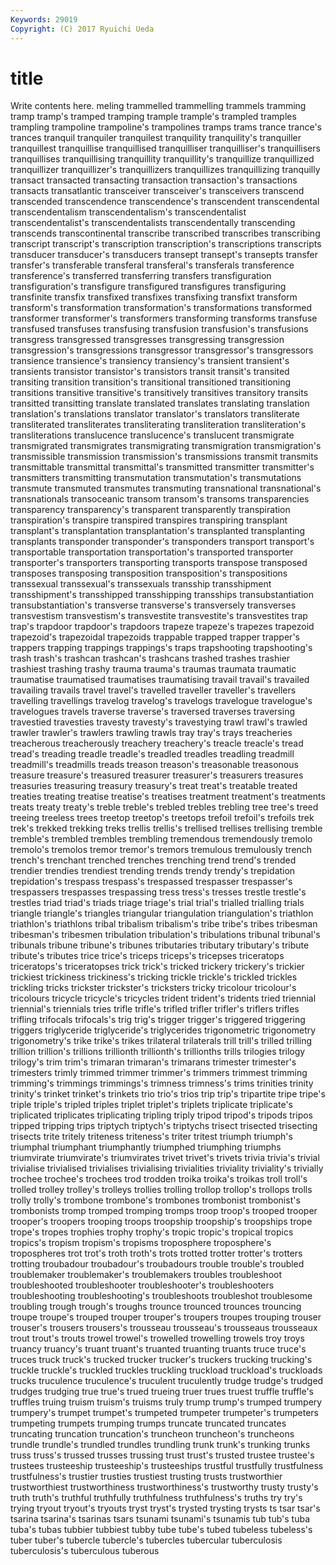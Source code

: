 ```yaml
---
Keywords: 29019 
Copyright: (C) 2017 Ryuichi Ueda
---
```


# title

Write contents here.
meling trammelled trammelling trammels tramming tramp tramp's
tramped tramping trample trample's trampled tramples trampling trampoline trampoline's trampolines
tramps trams trance trance's trances tranquil tranquiler tranquilest tranquility tranquility's
tranquiller tranquillest tranquillise tranquillised tranquilliser tranquilliser's tranquillisers tranquillises tranquillising tranquillity
tranquillity's tranquillize tranquillized tranquillizer tranquillizer's tranquillizers tranquillizes tranquillizing tranquilly transact
transacted transacting transaction transaction's transactions transacts transatlantic transceiver transceiver's transceivers
transcend transcended transcendence transcendence's transcendent transcendental transcendentalism transcendentalism's transcendentalist transcendentalist's
transcendentalists transcendentally transcending transcends transcontinental transcribe transcribed transcribes transcribing transcript
transcript's transcription transcription's transcriptions transcripts transducer transducer's transducers transept transept's
transepts transfer transfer's transferable transferal transferal's transferals transference transference's transferred
transferring transfers transfiguration transfiguration's transfigure transfigured transfigures transfiguring transfinite transfix
transfixed transfixes transfixing transfixt transform transform's transformation transformation's transformations transformed
transformer transformer's transformers transforming transforms transfuse transfused transfuses transfusing transfusion
transfusion's transfusions transgress transgressed transgresses transgressing transgression transgression's transgressions transgressor
transgressor's transgressors transience transience's transiency transiency's transient transient's transients transistor
transistor's transistors transit transit's transited transiting transition transition's transitional transitioned
transitioning transitions transitive transitive's transitively transitives transitory transits transitted transitting
translate translated translates translating translation translation's translations translator translator's translators
transliterate transliterated transliterates transliterating transliteration transliteration's transliterations translucence translucence's translucent
transmigrate transmigrated transmigrates transmigrating transmigration transmigration's transmissible transmission transmission's transmissions
transmit transmits transmittable transmittal transmittal's transmitted transmitter transmitter's transmitters transmitting
transmutation transmutation's transmutations transmute transmuted transmutes transmuting transnational transnational's transnationals
transoceanic transom transom's transoms transparencies transparency transparency's transparent transparently transpiration
transpiration's transpire transpired transpires transpiring transplant transplant's transplantation transplantation's transplanted
transplanting transplants transponder transponder's transponders transport transport's transportable transportation transportation's
transported transporter transporter's transporters transporting transports transpose transposed transposes transposing
transposition transposition's transpositions transsexual transsexual's transsexuals transship transshipment transshipment's transshipped
transshipping transships transubstantiation transubstantiation's transverse transverse's transversely transverses transvestism transvestism's
transvestite transvestite's transvestites trap trap's trapdoor trapdoor's trapdoors trapeze trapeze's
trapezes trapezoid trapezoid's trapezoidal trapezoids trappable trapped trapper trapper's trappers
trapping trappings trappings's traps trapshooting trapshooting's trash trash's trashcan trashcan's
trashcans trashed trashes trashier trashiest trashing trashy trauma trauma's traumas
traumata traumatic traumatise traumatised traumatises traumatising travail travail's travailed travailing
travails travel travel's travelled traveller traveller's travellers travelling travellings travelog
travelog's travelogs travelogue travelogue's travelogues travels traverse traverse's traversed traverses
traversing travestied travesties travesty travesty's travestying trawl trawl's trawled trawler
trawler's trawlers trawling trawls tray tray's trays treacheries treacherous treacherously
treachery treachery's treacle treacle's tread tread's treading treadle treadle's treadled
treadles treadling treadmill treadmill's treadmills treads treason treason's treasonable treasonous
treasure treasure's treasured treasurer treasurer's treasurers treasures treasuries treasuring treasury
treasury's treat treat's treatable treated treaties treating treatise treatise's treatises
treatment treatment's treatments treats treaty treaty's treble treble's trebled trebles
trebling tree tree's treed treeing treeless trees treetop treetop's treetops
trefoil trefoil's trefoils trek trek's trekked trekking treks trellis trellis's
trellised trellises trellising tremble tremble's trembled trembles trembling tremendous tremendously
tremolo tremolo's tremolos tremor tremor's tremors tremulous tremulously trench trench's
trenchant trenched trenches trenching trend trend's trended trendier trendies trendiest
trending trends trendy trendy's trepidation trepidation's trespass trespass's trespassed trespasser
trespasser's trespassers trespasses trespassing tress tress's tresses trestle trestle's trestles
triad triad's triads triage triage's trial trial's trialled trialling trials
triangle triangle's triangles triangular triangulation triangulation's triathlon triathlon's triathlons tribal
tribalism tribalism's tribe tribe's tribes tribesman tribesman's tribesmen tribulation tribulation's
tribulations tribunal tribunal's tribunals tribune tribune's tribunes tributaries tributary tributary's
tribute tribute's tributes trice trice's triceps triceps's tricepses triceratops triceratops's
triceratopses trick trick's tricked trickery trickery's trickier trickiest trickiness trickiness's
tricking trickle trickle's trickled trickles trickling tricks trickster trickster's tricksters
tricky tricolour tricolour's tricolours tricycle tricycle's tricycles trident trident's tridents
tried triennial triennial's triennials tries trifle trifle's trifled trifler trifler's
triflers trifles trifling trifocals trifocals's trig trig's trigger trigger's triggered
triggering triggers triglyceride triglyceride's triglycerides trigonometric trigonometry trigonometry's trike trike's
trikes trilateral trilaterals trill trill's trilled trilling trillion trillion's trillions
trillionth trillionth's trillionths trills trilogies trilogy trilogy's trim trim's trimaran
trimaran's trimarans trimester trimester's trimesters trimly trimmed trimmer trimmer's trimmers
trimmest trimming trimming's trimmings trimmings's trimness trimness's trims trinities trinity
trinity's trinket trinket's trinkets trio trio's trios trip trip's tripartite
tripe tripe's triple triple's tripled triples triplet triplet's triplets triplicate
triplicate's triplicated triplicates triplicating tripling triply tripod tripod's tripods tripos
tripped tripping trips triptych triptych's triptychs trisect trisected trisecting trisects
trite tritely triteness triteness's triter tritest triumph triumph's triumphal triumphant
triumphantly triumphed triumphing triumphs triumvirate triumvirate's triumvirates trivet trivet's trivets
trivia trivia's trivial trivialise trivialised trivialises trivialising trivialities triviality triviality's
trivially trochee trochee's trochees trod trodden troika troika's troikas troll
troll's trolled trolley trolley's trolleys trollies trolling trollop trollop's trollops
trolls trolly trolly's trombone trombone's trombones trombonist trombonist's trombonists tromp
tromped tromping tromps troop troop's trooped trooper trooper's troopers trooping
troops troopship troopship's troopships trope trope's tropes trophies trophy trophy's
tropic tropic's tropical tropics tropics's tropism tropism's tropisms troposphere troposphere's
tropospheres trot trot's troth troth's trots trotted trotter trotter's trotters
trotting troubadour troubadour's troubadours trouble trouble's troubled troublemaker troublemaker's troublemakers
troubles troubleshoot troubleshooted troubleshooter troubleshooter's troubleshooters troubleshooting troubleshooting's troubleshoots troubleshot
troublesome troubling trough trough's troughs trounce trounced trounces trouncing troupe
troupe's trouped trouper trouper's troupers troupes trouping trouser trouser's trousers
trousers's trousseau trousseau's trousseaus trousseaux trout trout's trouts trowel trowel's
trowelled trowelling trowels troy troys truancy truancy's truant truant's truanted
truanting truants truce truce's truces truck truck's trucked trucker trucker's
truckers trucking trucking's truckle truckle's truckled truckles truckling truckload truckload's
truckloads trucks truculence truculence's truculent truculently trudge trudge's trudged trudges
trudging true true's trued trueing truer trues truest truffle truffle's
truffles truing truism truism's truisms truly trump trump's trumped trumpery
trumpery's trumpet trumpet's trumpeted trumpeter trumpeter's trumpeters trumpeting trumpets trumping
trumps truncate truncated truncates truncating truncation truncation's truncheon truncheon's truncheons
trundle trundle's trundled trundles trundling trunk trunk's trunking trunks truss
truss's trussed trusses trussing trust trust's trusted trustee trustee's trustees
trusteeship trusteeship's trusteeships trustful trustfully trustfulness trustfulness's trustier trusties trustiest
trusting trusts trustworthier trustworthiest trustworthiness trustworthiness's trustworthy trusty trusty's truth
truth's truthful truthfully truthfulness truthfulness's truths try try's trying tryout
tryout's tryouts tryst tryst's trysted trysting trysts ts tsar tsar's
tsarina tsarina's tsarinas tsars tsunami tsunami's tsunamis tub tub's tuba
tuba's tubas tubbier tubbiest tubby tube tube's tubed tubeless tubeless's
tuber tuber's tubercle tubercle's tubercles tubercular tuberculosis tuberculosis's tuberculous tuberous
